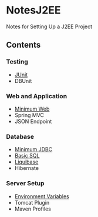 # NotesJ2EE
Notes for Setting Up a J2EE Project


## Contents

### Testing
* [JUnit](/Testing/JUnit.md)
* DBUnit

### Web and Application
* [Minimum Web](WebAndApplication/MinimumWeb.md)
* Spring MVC
* JSON Endpoint

### Database
* [Minimum JDBC](/Database/MinimumJDBC.md)
* [Basic SQL](/Database/BasicSQL.md)
* [Liquibase](/Database/Liquibase.md)
* Hibernate

### Server Setup
* [Environment Variables](/ServerSetup/EnvironmentVariables.md)
* Tomcat Plugin
* Maven Profiles
